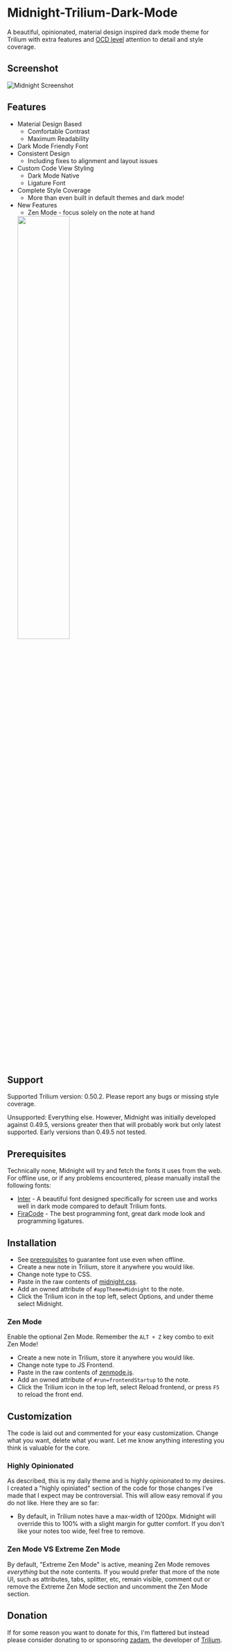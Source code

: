# Midnight-Trilium-Dark-Mode
A beautiful, opinionated, material design inspired dark mode theme for Trilium with extra features and [OCD level](https://github.com/zadam/trilium/issues/2639) attention to detail and style coverage. 

## Screenshot
![Midnight Screenshot](midnight.png?raw=true "Midnight Screenshot")

## Features
* Material Design Based
  * Comfortable Contrast
  * Maximum Readability
* Dark Mode Friendly Font
* Consistent Design
  * Including fixes to alignment and layout issues
* Custom Code View Styling
  * Dark Mode Native
  * Ligature Font
* Complete Style Coverage
  * More than even built in default themes and dark mode!
* New Features
  * Zen Mode - focus solely on the note at hand
   <img src="https://raw.githubusercontent.com/cwilliams5/Midnight-Trilium-Dark-Mode/main/zenmode.gif" width=50% height=50%>

## Support

Supported Trilium version: 0.50.2. Please report any bugs or missing style coverage.

Unsupported: Everything else. However, Midnight was initially developed against 0.49.5, versions greater then that will probably work but only latest supported. Early versions than 0.49.5 not tested.

## Prerequisites
Technically none, Midnight will try and fetch the fonts it uses from the web. For offline use, or if any problems encountered, please manually install the following fonts:
* [Inter](https://github.com/rsms/inter) - A beautiful font designed specifically for screen use and works well in dark mode compared to default Trilium fonts.
* [FiraCode](https://github.com/tonsky/FiraCode) - The best programming font, great dark mode look and programming ligatures. 

## Installation
* See [prerequisites](https://github.com/cwilliams5/Midnight-Trilium-Dark-Mode/edit/main/README.md#prerequisites) to guarantee font use even when offline.
* Create a new note in Trilium, store it anywhere you would like.
* Change note type to CSS.
* Paste in the raw contents of [midnight.css](https://raw.githubusercontent.com/cwilliams5/Midnight-Trilium-Dark-Mode/main/midnight.css).
* Add an owned attribute of ```#appTheme=Midnight``` to the note.
* Click the Trilium icon in the top left, select Options, and under theme select Midnight.

### Zen Mode

Enable the optional Zen Mode. Remember the ```ALT + Z``` key combo to exit Zen Mode!
* Create a new note in Trilium, store it anywhere you would like.
* Change note type to JS Frontend.
* Paste in the raw contents of [zenmode.js](https://raw.githubusercontent.com/cwilliams5/Midnight-Trilium-Dark-Mode/main/zenmode.js).
* Add an owned attribute of ```#run=frontendStartup``` to the note.
* Click the Trilium icon in the top left, select Reload frontend, or press ```F5``` to reload the front end.

## Customization
The code is laid out and commented for your easy customization. Change what you want, delete what you want. Let me know anything interesting you think is valuable for the core.

### Highly Opinionated
As described, this is my daily theme and is highly opinionated to my desires. I created a "highly opiniated" section of the code for those changes I've made that I expect may be controversial. This will allow easy removal if you do not like. Here they are so far:
* By default, in Trilium notes have a max-width of 1200px. Midnight will override this to 100% with a slight margin for gutter comfort. If you don't like your notes too wide, feel free to remove.

### Zen Mode VS Extreme Zen Mode
By default, "Extreme Zen Mode" is active, meaning Zen Mode removes *everything* but the note contents. If you would prefer that more of the note UI, such as attributes, tabs, splitter, etc, remain visible, comment out or remove the Extreme Zen Mode section and uncomment the Zen Mode section.

## Donation
If for some reason you want to donate for this, I'm flattered but instead please consider donating to or sponsoring [zadam](https://github.com/sponsors/zadam), the developer of [Trilium](https://github.com/zadam/trilium).
